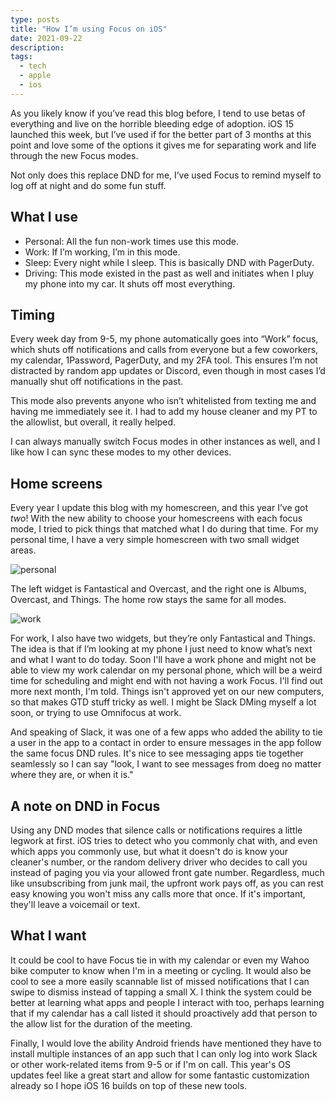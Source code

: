 ```yaml
---
type: posts
title: "How I’m using Focus on iOS"
date: 2021-09-22
description: 
tags:
  - tech
  - apple
  - ios
---
```


As you likely know if you’ve read this blog before, I tend to use betas of everything and live on the horrible bleeding edge of adoption. iOS 15 launched this week, but I’ve used if for the better part of 3 months at this point and love some of the options it gives me for separating work and life through the new Focus modes. 

Not only does this replace DND for me, I’ve used Focus to remind myself to log off at night and do some fun stuff.

## What I use

- Personal: All the fun non-work times use this mode.
- Work: If I’m working, I’m in this mode.
- Sleep: Every night while I sleep. This is basically DND with PagerDuty.
- Driving: This mode existed in the past as well and initiates when I pluy my phone into my car. It shuts off most everything.

## Timing

Every week day from 9-5, my phone automatically goes into “Work” focus, which shuts off notifications and calls from everyone but a few coworkers, my calendar, 1Password, PagerDuty, and my 2FA tool. This ensures I’m not distracted by random app updates or Discord, even though in most cases I’d manually shut off notifications in the past. 

This mode also prevents anyone who isn’t whitelisted from texting me and having me immediately see it. I had to add my house cleaner and my PT to the allowlist, but overall, it really helped.

I can always manually switch Focus modes in other instances as well, and I like how I can sync these modes to my other devices.

## Home screens

Every year I update this blog with my homescreen, and this year I’ve got *two*! With the new ability to choose your homescreens with each focus mode, I tried to pick things that matched what I do during that time. For my personal time, I have a very simple homescreen with two small widget areas. 

![personal](/personalfocus.jpeg)

The left widget is Fantastical and Overcast, and the right one is Albums, Overcast, and Things. The home row stays the same for all modes.

![work](/workfocus.jpeg)

For work, I also have two widgets, but they’re only Fantastical and Things. The idea is that if I’m looking at my phone I just need to know what’s next and what I want to do today. Soon I'll have a work phone and might not be able to view my work calendar on my personal phone, which will be a weird time for scheduling and might end with not having a work Focus. I'll find out more next month, I'm told. Things isn't approved yet on our new computers, so that makes GTD stuff tricky as well. I might be Slack DMing myself a lot soon, or trying to use Omnifocus at work.

And speaking of Slack, it was one of a few apps who added the ability to tie a user in the app to a contact in order to ensure messages in the app follow the same focus DND rules. It's nice to see messaging apps tie together seamlessly so I can say "look, I want to see messages from doeg no matter where they are, or when it is." 

## A note on DND in Focus

Using any DND modes that silence calls or notifications requires a little legwork at first. iOS tries to detect who you commonly chat with, and even which apps you commonly use, but what it doesn't do is know your cleaner's number, or the random delivery driver who decides to call you instead of paging you via your allowed front gate number. Regardless, much like unsubscribing from junk mail, the upfront work pays off, as you can rest easy knowing you won't miss any calls more that once. If it's important, they'll leave a voicemail or text.

## What I want

It could be cool to have Focus tie in with my calendar or even my Wahoo bike computer to know when I'm in a meeting or cycling. It would also be cool to see a more easily scannable list of missed notifications that I can swipe to dismiss instead of tapping a small X. I think the system could be better at learning what apps and people I interact with too, perhaps learning that if my calendar has a call listed it should proactively add that person to the allow list for the duration of the meeting. 

Finally, I would love the ability Android friends have mentioned they have to install multiple instances of an app such that I can only log into work Slack or other work-related items from 9-5 or if I'm on call. This year's OS updates feel like a great start and allow for some fantastic customization already so I hope iOS 16 builds on top of these new tools.